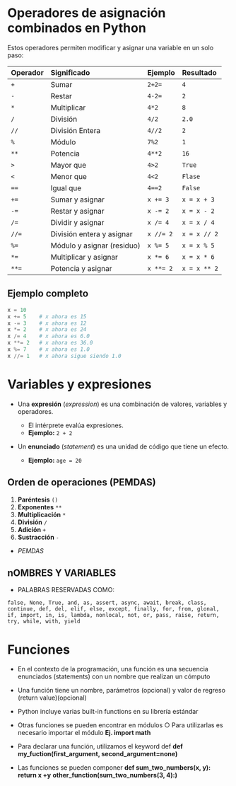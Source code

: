 # Operadores de asignación combinados en Python

Estos operadores permiten modificar y asignar una variable en un solo paso:

| Operador | Significado | Ejemplo | Resultado |
|:---|:---|:---|:---|
| `+` | Sumar | `2+2= ` | `4` |
| `-` | Restar | `4-2=` | `2`|
| `*` | Multiplicar | `4*2` | `8`|
| `/` | División | `4/2` | `2.0`|
| `//` | División Entera | `4//2` | `2`|
| `%` | Módulo | `7%2` | `1`|
| `**` | Potencia | `4**2` | `16`|
| `>` | Mayor que | `4>2` | `True`|
| `<` | Menor que | `4<2` | `Flase`|
| `==` | Igual que | `4==2` | `False`|
| `+=` | Sumar y asignar | `x += 3` | `x = x + 3` |
| `-=` | Restar y asignar | `x -= 2` | `x = x - 2` |
| `/=` | Dividir y asignar | `x /= 4` | `x = x / 4` |
| `//=` | División entera y asignar | `x //= 2` | `x = x // 2` |
| `%=` | Módulo y asignar (residuo) | `x %= 5` | `x = x % 5` |
| `*=` | Multiplicar y asignar | `x *= 6` | `x = x * 6` |
| `**=` | Potencia y asignar | `x **= 2` | `x = x ** 2` |

## Ejemplo completo

```python
x = 10
x += 5    # x ahora es 15
x -= 3    # x ahora es 12
x *= 2    # x ahora es 24
x /= 4    # x ahora es 6.0
x **= 2   # x ahora es 36.0
x %= 7    # x ahora es 1.0
x //= 1   # x ahora sigue siendo 1.0
```

# Variables y expresiones

- Una **expresión** (*expression*) es una combinación de valores, variables y operadores.
  - El intérprete evalúa expresiones.
  - **Ejemplo:** `2 + 2`

- Un **enunciado** (*statement*) es una unidad de código que tiene un efecto.
  - **Ejemplo:** `age = 20`

## Orden de operaciones (PEMDAS)

1. **Paréntesis** `()`
2. **Exponentes** `**`
3. **Multiplicación** `*`
4. **División** `/`
5. **Adición** `+`
6. **Sustracción** `-`
- *PEMDAS*

## nOMBRES Y VARIABLES
- PALABRAS RESERVADAS COMO:
```
false, None, True, and, as, assert, async, await, break, class, continue, def, del, elif, else, except, finally, for, from, glonal, if, import, in, is, lambda, nonlocal, not, or, pass, raise, return, try, while, with, yield
```

# Funciones
- En el contexto de la programación, una función es una secuencia
enunciados (statements) con un nombre que realizan un cómputo
- Una función tiene un nombre, parámetros (opcional) y valor de regreso
(return value)(opcional)
- Python incluye varias built-in functions en su librería estándar

- Otras funciones se pueden encontrar en módulos ○ Para utilizarlas es necesario importar el módulo
 **Ej. import math**
- Para declarar una función, utilizamos el keyword def
  **def my_fuction(first_argument, second_argument=none)**
- Las funciones se pueden componer
 **def sum_two_numbers(x, y):**
 **return x +y**
 **other_function(sum_two_numbers(3, 4):)**
